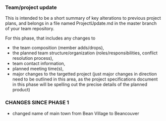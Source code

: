 ### Team/project update
This is intended to be a short summary of key alterations to previous project plans, and belongs in a file named ProjectUpdate.md in the master branch of your team repository.

For this phase, that includes any changes to
- the team composition (member adds/drops),
- the planned team structure/organization (roles/responsibilities, conflict resolution process),
- team contact information,
- planned meeting time(s),
- major changes to the targetted project (just major changes in direction need to be outlined in this area, as the project specifications document in this phase will be spelling out the precise details of the planned product)


### CHANGES SINCE PHASE 1

- changed name of main town from Bean Village to Beancouver
